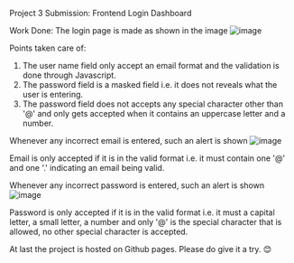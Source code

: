 Project 3 Submission: Frontend Login Dashboard

Work Done: The login page is made as shown in the image ![image](https://github.com/Bhavishaya-Bansal/Zentrades-Task3/assets/100150088/03f3433f-42c2-4199-a49f-75e898b96fa0)

Points taken care of:
1. The user name field only accept an email format and the validation is done through Javascript.
2. The password field is a masked field i.e. it does not reveals what the user is entering.
3. The password field does not accepts any special character other than '@' and only gets accepted when it contains an uppercase letter and a number.

Whenever any incorrect email is entered, such an alert is shown ![image](https://github.com/Bhavishaya-Bansal/Zentrades-Task3/assets/100150088/90ef7f96-05c7-4f0b-a4c6-640cc9f238ce)

Email is only accepted if it is in the valid format i.e. it must contain one '@' and one '.' indicating an email being valid.

Whenever any incorrect password is entered, such an alert is shown ![image](https://github.com/Bhavishaya-Bansal/Zentrades-Task3/assets/100150088/3776ade3-9fef-4088-a140-53131e34acb5)

Password is only accepted if it is in the valid format i.e. it must a capital letter, a small letter, a number and only '@' is the special character that is allowed, no other special character is accepted.

At last the project is hosted on Github pages. Please do give it a try. 😊

